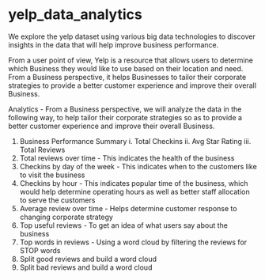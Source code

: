 # yelp_data_analytics
We explore the yelp dataset using various big data technologies to discover insights in the data that will help improve business performance.

From a user point of view, Yelp is a resource that allows users to determine which Business they would like to use based on their location and need. From a Business perspective, it helps Businesses to tailor their corporate strategies to provide a better customer experience and improve their overall Business.

Analytics - From a Business perspective, we will analyze the data in the following way, to help tailor their corporate strategies so as to provide a better customer experience and improve their overall Business.
  1. Business Performance Summary
    i. Total Checkins
    ii. Avg Star Rating
    iii. Total Reviews
  2. Total reviews over time - This indicates the health of the business 
  3. Checkins by day of the week - This indicates when to the customers like to visit the business
  4. Checkins by hour - This indicates popular time of the business, which would help determine operating hours as well as better staff allocation to serve the customers
  5. Average review over time - Helps determine customer response to changing corporate strategy
  6. Top useful reviews - To get an idea of what users say about the business
  7. Top words in reviews - Using a word cloud by filtering the reviews for STOP words
  8. Split good reviews and build a word cloud
  9. Split bad reviews and build a word cloud
